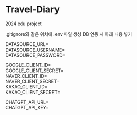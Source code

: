 # Travel-Diary
2024 edu project  

.gitignore와 같은 위치에 .env 파일 생성
DB 연동 시 아래 내용 넣기  

DATASOURCE_URL=   
DATASOURCE_USERNAME=  
DATASOURCE_PASSWORD=  
   
GOOGLE_CLIENT_ID=  
GOOGLE_CLIENT_SECRET=  
NAVER_CLIENT_ID=  
NAVER_CLIENT_SECRET=  
KAKAO_CLIENT_ID=  
KAKAO_CLIENT_SECRET=  
  
CHATGPT_API_URL=  
CHATGPT_API_KEY=  
